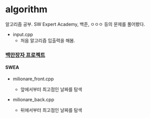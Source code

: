 # algorithm
알고리즘 공부.
SW Expert Academy, 백준, ㅇㅇㅇ 등의 문제를 풀어봤다.

* input.cpp
     * 처음 알고리즘 입출력을 해봄.


### [백만장자 프로젝트](https://swexpertacademy.com/main/code/problem/problemDetail.do?contestProbId=AV5LrsUaDxcDFAXc)
#### SWEA

* milionare_front.cpp
  * 앞에서부터 최고점인 날짜를 탐색

* milionare_back.cpp
  * 뒤에서부터 최고점인 날짜를 탐색


